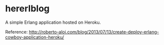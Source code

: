 hererlblog
==========

A simple Erlang application hosted on Heroku.

Reference: http://roberto-aloi.com/blog/2013/07/13/create-deploy-erlang-cowboy-application-heroku/
